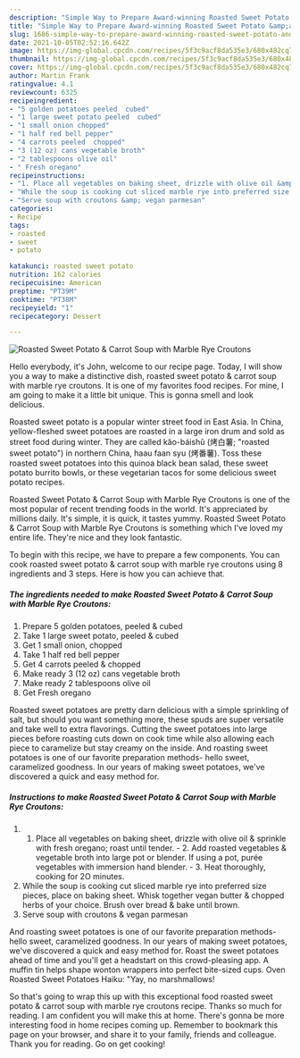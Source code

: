 ```yaml
---
description: "Simple Way to Prepare Award-winning Roasted Sweet Potato &amp;amp; Carrot Soup with Marble Rye Croutons"
title: "Simple Way to Prepare Award-winning Roasted Sweet Potato &amp;amp; Carrot Soup with Marble Rye Croutons"
slug: 1686-simple-way-to-prepare-award-winning-roasted-sweet-potato-and-amp-carrot-soup-with-marble-rye-croutons
date: 2021-10-05T02:52:16.642Z
image: https://img-global.cpcdn.com/recipes/5f3c9acf8da535e3/680x482cq70/roasted-sweet-potato-carrot-soup-with-marble-rye-croutons-recipe-main-photo.jpg
thumbnail: https://img-global.cpcdn.com/recipes/5f3c9acf8da535e3/680x482cq70/roasted-sweet-potato-carrot-soup-with-marble-rye-croutons-recipe-main-photo.jpg
cover: https://img-global.cpcdn.com/recipes/5f3c9acf8da535e3/680x482cq70/roasted-sweet-potato-carrot-soup-with-marble-rye-croutons-recipe-main-photo.jpg
author: Martin Frank
ratingvalue: 4.1
reviewcount: 6325
recipeingredient:
- "5 golden potatoes peeled  cubed"
- "1 large sweet potato peeled  cubed"
- "1 small onion chopped"
- "1 half red bell pepper"
- "4 carrots peeled  chopped"
- "3 (12 oz) cans vegetable broth"
- "2 tablespoons olive oil"
- " Fresh oregano"
recipeinstructions:
- "1. Place all vegetables on baking sheet, drizzle with olive oil &amp; sprinkle with fresh oregano; roast until tender. 2. Add roasted vegetables &amp; vegetable broth into large pot or blender. If using a pot, purée vegetables with immersion hand blender. 3. Heat thoroughly, cooking for 2O minutes."
- "While the soup is cooking cut sliced marble rye into preferred size pieces, place on baking sheet. Whisk together vegan butter &amp; chopped herbs of your choice. Brush over bread &amp; bake until brown."
- "Serve soup with croutons &amp; vegan parmesan"
categories:
- Recipe
tags:
- roasted
- sweet
- potato

katakunci: roasted sweet potato 
nutrition: 162 calories
recipecuisine: American
preptime: "PT39M"
cooktime: "PT38M"
recipeyield: "1"
recipecategory: Dessert

---
```



![Roasted Sweet Potato &amp; Carrot Soup with Marble Rye Croutons](https://img-global.cpcdn.com/recipes/5f3c9acf8da535e3/680x482cq70/roasted-sweet-potato-carrot-soup-with-marble-rye-croutons-recipe-main-photo.jpg)

Hello everybody, it's John, welcome to our recipe page. Today, I will show you a way to make a distinctive dish, roasted sweet potato &amp; carrot soup with marble rye croutons. It is one of my favorites food recipes. For mine, I am going to make it a little bit unique. This is gonna smell and look delicious.

Roasted sweet potato is a popular winter street food in East Asia. In China, yellow-fleshed sweet potatoes are roasted in a large iron drum and sold as street food during winter. They are called kǎo-báishǔ (烤白薯; &#34;roasted sweet potato&#34;) in northern China, haau faan syu (烤番薯). Toss these roasted sweet potatoes into this quinoa black bean salad, these sweet potato burrito bowls, or these vegetarian tacos for some delicious sweet potato recipes.

Roasted Sweet Potato &amp; Carrot Soup with Marble Rye Croutons is one of the most popular of recent trending foods in the world. It's appreciated by millions daily. It's simple, it is quick, it tastes yummy. Roasted Sweet Potato &amp; Carrot Soup with Marble Rye Croutons is something which I've loved my entire life. They're nice and they look fantastic.


To begin with this recipe, we have to prepare a few components. You can cook roasted sweet potato &amp; carrot soup with marble rye croutons using 8 ingredients and 3 steps. Here is how you can achieve that.

<!--inarticleads1-->

##### The ingredients needed to make Roasted Sweet Potato &amp; Carrot Soup with Marble Rye Croutons:

1. Prepare 5 golden potatoes, peeled &amp; cubed
1. Take 1 large sweet potato, peeled &amp; cubed
1. Get 1 small onion, chopped
1. Take 1 half red bell pepper
1. Get 4 carrots peeled &amp; chopped
1. Make ready 3 (12 oz) cans vegetable broth
1. Make ready 2 tablespoons olive oil
1. Get  Fresh oregano


Roasted sweet potatoes are pretty darn delicious with a simple sprinkling of salt, but should you want something more, these spuds are super versatile and take well to extra flavorings. Cutting the sweet potatoes into large pieces before roasting cuts down on cook time while also allowing each piece to caramelize but stay creamy on the inside. And roasting sweet potatoes is one of our favorite preparation methods- hello sweet, caramelized goodness. In our years of making sweet potatoes, we&#39;ve discovered a quick and easy method for. 

<!--inarticleads2-->

##### Instructions to make Roasted Sweet Potato &amp; Carrot Soup with Marble Rye Croutons:

1. 1. Place all vegetables on baking sheet, drizzle with olive oil &amp; sprinkle with fresh oregano; roast until tender. - 2. Add roasted vegetables &amp; vegetable broth into large pot or blender. If using a pot, purée vegetables with immersion hand blender. - 3. Heat thoroughly, cooking for 2O minutes.
1. While the soup is cooking cut sliced marble rye into preferred size pieces, place on baking sheet. Whisk together vegan butter &amp; chopped herbs of your choice. Brush over bread &amp; bake until brown.
1. Serve soup with croutons &amp; vegan parmesan


And roasting sweet potatoes is one of our favorite preparation methods- hello sweet, caramelized goodness. In our years of making sweet potatoes, we&#39;ve discovered a quick and easy method for. Roast the sweet potatoes ahead of time and you&#39;ll get a headstart on this crowd-pleasing app. A muffin tin helps shape wonton wrappers into perfect bite-sized cups. Oven Roasted Sweet Potatoes Haiku: &#34;Yay, no marshmallows! 

So that's going to wrap this up with this exceptional food roasted sweet potato &amp; carrot soup with marble rye croutons recipe. Thanks so much for reading. I am confident you will make this at home. There's gonna be more interesting food in home recipes coming up. Remember to bookmark this page on your browser, and share it to your family, friends and colleague. Thank you for reading. Go on get cooking!

